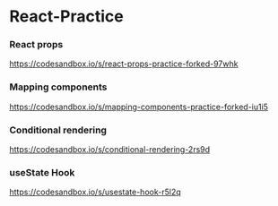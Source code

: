 # React-Practice

### React props
https://codesandbox.io/s/react-props-practice-forked-97whk

### Mapping components
https://codesandbox.io/s/mapping-components-practice-forked-iu1i5

### Conditional rendering
https://codesandbox.io/s/conditional-rendering-2rs9d

### useState Hook
https://codesandbox.io/s/usestate-hook-r5l2q
